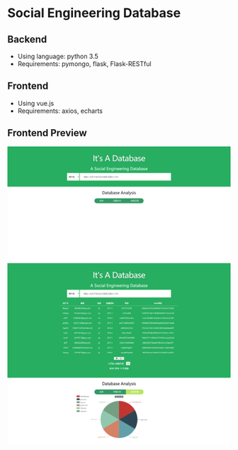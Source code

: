 # Social Engineering Database

## Backend
- Using language: python 3.5
- Requirements: pymongo, flask, Flask-RESTful

## Frontend
- Using vue.js
- Requirements: axios, echarts

## Frontend Preview
![image](preview/preview1.png)
![image](preview/preview.png)
